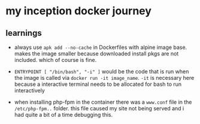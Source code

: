 # my inception docker journey 

## learnings

- always use `apk add --no-cache` in Dockerfiles with alpine image base. makes
  the image smaller because downloaded install pkgs are not included. which of
  course is fine.

- `ENTRYPOINT [ "/bin/bash", "-i" ]` would be the code that is run when the
  image is called via `docker run -it image_name`. `-it` is necessary here
  because a interactive terminal needs to be allocated for bash to run
  interactively

- when installing php-fpm in the container there was a `www.conf` file in the
  `/etc/php-fpm..` folder. this file caused my site not being served and i had
  quite a bit of a time debugging this.

